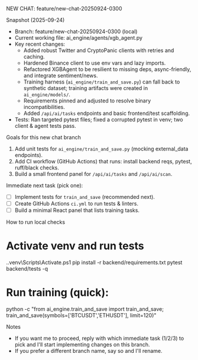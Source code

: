 NEW CHAT: feature/new-chat-20250924-0300

Snapshot (2025-09-24)

- Branch: feature/new-chat-20250924-0300 (local)
- Current working file: ai_engine/agents/xgb_agent.py
- Key recent changes:
  - Added robust Twitter and CryptoPanic clients with retries and caching.
  - Hardened Binance client to use env vars and lazy imports.
  - Refactored XGBAgent to be resilient to missing deps, async-friendly, and integrate sentiment/news.
  - Training harness (`ai_engine/train_and_save.py`) can fall back to synthetic dataset; training artifacts were created in `ai_engine/models/`.
  - Requirements pinned and adjusted to resolve binary incompatibilities.
  - Added `/api/ai/tasks` endpoints and basic frontend/test scaffolding.
- Tests: Ran targeted pytest files; fixed a corrupted pytest in venv; two client & agent tests pass.

Goals for this new chat branch

1) Add unit tests for `ai_engine/train_and_save.py` (mocking external_data endpoints).
2) Add CI workflow (GitHub Actions) that runs: install backend reqs, pytest, ruff/black checks.
3) Build a small frontend panel for `/api/ai/tasks` and `/api/ai/scan`.

Immediate next task (pick one):
- [ ] Implement tests for `train_and_save` (recommended next).
- [ ] Create GitHub Actions `ci.yml` to run tests & linters.
- [ ] Build a minimal React panel that lists training tasks.

How to run local checks

# Activate venv and run tests
.\.venv\Scripts\Activate.ps1
pip install -r backend/requirements.txt
pytest backend/tests -q

# Run training (quick):
python -c "from ai_engine.train_and_save import train_and_save; train_and_save(symbols=['BTCUSDT','ETHUSDT'], limit=120)"

Notes
- If you want me to proceed, reply with which immediate task (1/2/3) to pick and I'll start implementing changes on this branch.
- If you prefer a different branch name, say so and I'll rename.
